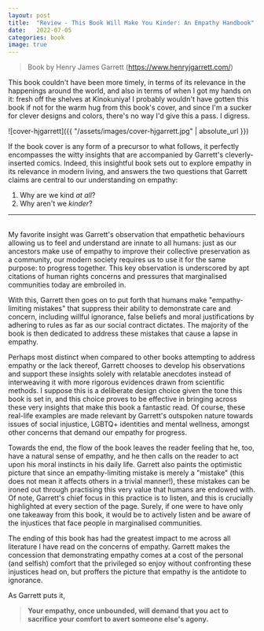 ```yaml
---
layout: post
title:  "Review - This Book Will Make You Kinder: An Empathy Handbook"
date:   2022-07-05
categories: book
image: true
---
```

> Book by Henry James Garrett (<https://www.henryjgarrett.com/>)

This book couldn't have been more timely, in terms of its relevance in the happenings around the world, and also in terms of when I got my hands on it: fresh off the shelves at Kinokuniya! I probably wouldn't have gotten this book if not for the warm hug from this book's cover, and since I'm a sucker for clever designs and colors, there's no way I'd give this a pass. I digress.

![cover-hjgarrett]({{ "/assets/images/cover-hjgarrett.jpg" | absolute_url }})

If the book cover is any form of a precursor to what follows, it perfectly encompasses the witty insights that are accompanied by Garrett's cleverly-inserted comics. Indeed, this insightful book sets out to explore empathy in its relevance in modern living, and answers the two questions that Garrett claims are central to our understanding on empathy:

1. Why are we kind *at all*?
2. Why aren't we *kinder*?

<hr/>
<br/>
My favorite insight was Garrett's observation that empathetic behaviours allowing us to feel and understand are innate to all humans: just as our ancestors make use of empathy to improve their collective preservation as a community, our modern society requires us to use it for the same purpose: to progress together. This key observation is underscored by apt citations of human rights concerns and pressures that marginalised communities today are embroiled in.

With this, Garrett then goes on to put forth that humans make "empathy-limiting mistakes" that suppress their ability to demonstrate care and concern, including willful ignorance, false beliefs and moral justifications by adhering to rules as far as our social contract dictates. The majority of the book is then dedicated to address these mistakes that cause a lapse in empathy.

Perhaps most distinct when compared to other books attempting to address empathy or the lack thereof, Garrett chooses to develop his observations and support these insights solely with relatable anecdotes instead of interweaving it with more rigorous evidences drawn from scientific methods. I suppose this is a deliberate design choice given the tone this book is set in, and this choice proves to be effective in bringing across these very insights that make this book a fantastic read. Of course, these real-life examples are made relevant by Garrett's outspoken nature towards issues of social injustice, LGBTQ+ identities and mental wellness, amongst other concerns that demand our empathy for progress.

Towards the end, the flow of the book leaves the reader feeling that he, too, have a natural sense of empathy, and he then calls on the reader to act upon his moral instincts in his daily life. Garrett also paints the optimistic picture that since an empathy-limiting mistake is merely a "mistake" (this does not mean it affects others in a trivial manner!), these mistakes can be ironed out through practising this very value that humans are endowed with. Of note, Garrett's chief focus in this practice is to listen, and this is crucially highlighted at every section of the page. Surely, if one were to have only one takeaway from this book, it would be to actively listen and be aware of the injustices that face people in marginalised communities. 

The ending of this book has had the greatest impact to me across all literature I have read on the concerns of empathy. Garrett makes the concession that demonstrating empathy comes at a cost of the personal (and selfish) comfort that the privileged so enjoy without confronting these injustices head on, but proffers the picture that empathy is the antidote to ignorance.

As Garrett puts it, 

> **Your empathy, once unbounded, will demand that you act to sacrifice your comfort to avert someone else's agony.**
